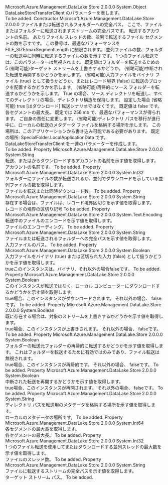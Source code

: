 <Type Name="TransferParameters" FullName="Microsoft.Azure.Management.DataLake.Store.TransferParameters">
  <TypeSignature Language="C#" Value="public class TransferParameters" />
  <TypeSignature Language="ILAsm" Value=".class public auto ansi beforefieldinit TransferParameters extends System.Object" />
  <TypeSignature Language="DocId" Value="T:Microsoft.Azure.Management.DataLake.Store.TransferParameters" />
  <TypeSignature Language="VB.NET" Value="Public Class TransferParameters" />
  <TypeSignature Language="F#" Value="type TransferParameters = class" />
  <AssemblyInfo>
    <AssemblyName>Microsoft.Azure.Management.DataLake.Store</AssemblyName>
    <AssemblyVersion>2.0.0.0</AssemblyVersion>
  </AssemblyInfo>
  <Base>
    <BaseTypeName>System.Object</BaseTypeName>
  </Base>
  <Interfaces />
  <Docs>
    <summary>
            DataLakeStoreTransferClient のパラメーターを表します。
            </summary>
    <remarks>To be added.</remarks>
  </Docs>
  <Members>
    <Member MemberName=".ctor">
      <MemberSignature Language="C#" Value="public TransferParameters (string inputFilePath, string targetStreamPath, string accountName, int perFileThreadCount = -1, int concurrentFileCount = -1, bool isOverwrite = false, bool isResume = false, bool isBinary = true, bool isRecursive = false, bool isDownload = false, long maxSegmentLength = 268435456, string localMetadataLocation = null);" />
      <MemberSignature Language="ILAsm" Value=".method public hidebysig specialname rtspecialname instance void .ctor(string inputFilePath, string targetStreamPath, string accountName, int32 perFileThreadCount, int32 concurrentFileCount, bool isOverwrite, bool isResume, bool isBinary, bool isRecursive, bool isDownload, int64 maxSegmentLength, string localMetadataLocation) cil managed" />
      <MemberSignature Language="DocId" Value="M:Microsoft.Azure.Management.DataLake.Store.TransferParameters.#ctor(System.String,System.String,System.String,System.Int32,System.Int32,System.Boolean,System.Boolean,System.Boolean,System.Boolean,System.Boolean,System.Int64,System.String)" />
      <MemberSignature Language="VB.NET" Value="Public Sub New (inputFilePath As String, targetStreamPath As String, accountName As String, Optional perFileThreadCount As Integer = -1, Optional concurrentFileCount As Integer = -1, Optional isOverwrite As Boolean = false, Optional isResume As Boolean = false, Optional isBinary As Boolean = true, Optional isRecursive As Boolean = false, Optional isDownload As Boolean = false, Optional maxSegmentLength As Long = 268435456, Optional localMetadataLocation As String = null)" />
      <MemberSignature Language="F#" Value="new Microsoft.Azure.Management.DataLake.Store.TransferParameters : string * string * string * int * int * bool * bool * bool * bool * bool * int64 * string -&gt; Microsoft.Azure.Management.DataLake.Store.TransferParameters" Usage="new Microsoft.Azure.Management.DataLake.Store.TransferParameters (inputFilePath, targetStreamPath, accountName, perFileThreadCount, concurrentFileCount, isOverwrite, isResume, isBinary, isRecursive, isDownload, maxSegmentLength, localMetadataLocation)" />
      <MemberType>Constructor</MemberType>
      <AssemblyInfo>
        <AssemblyName>Microsoft.Azure.Management.DataLake.Store</AssemblyName>
        <AssemblyVersion>2.0.0.0</AssemblyVersion>
      </AssemblyInfo>
      <Parameters>
        <Parameter Name="inputFilePath" Type="System.String" />
        <Parameter Name="targetStreamPath" Type="System.String" />
        <Parameter Name="accountName" Type="System.String" />
        <Parameter Name="perFileThreadCount" Type="System.Int32" />
        <Parameter Name="concurrentFileCount" Type="System.Int32" />
        <Parameter Name="isOverwrite" Type="System.Boolean" />
        <Parameter Name="isResume" Type="System.Boolean" />
        <Parameter Name="isBinary" Type="System.Boolean" />
        <Parameter Name="isRecursive" Type="System.Boolean" />
        <Parameter Name="isDownload" Type="System.Boolean" />
        <Parameter Name="maxSegmentLength" Type="System.Int64" />
        <Parameter Name="localMetadataLocation" Type="System.String" />
      </Parameters>
      <Docs>
        <param name="inputFilePath">ファイルまたは転送されるフォルダーへの完全パス。</param>
        <param name="targetStreamPath">ここで、ファイルまたはフォルダーに転送されますストリームの完全パスです。</param>
        <param name="accountName">転送するアカウントの名前。</param>
        <param name="perFileThreadCount">あたりファイル スレッドの数、並列で転送するファイル セグメントの数を示すです。 この番号は、最適なパフォーマンスを FILE_SIZE/maxSegmentLength に制限されます。</param>
        <param name="concurrentFileCount">並列ファイルの数、フォルダーの転送中に同時に転送するファイルの数を示すです。 1 つのファイル転送では、このパラメーターは無視されます。 既定値はフォルダーを転送するための 5</param>
        <param name="isOverwrite">(省略可能)ターゲット ストリームを上書きするかどうか。</param>
        <param name="isResume">(省略可能)中断された転送を再開するかどうかを示します。</param>
        <param name="isBinary">(省略可能)入力ファイルをバイナリ ファイル (true) として扱うかどうか、またはレコード境界 (false) に転送のブロックを配置するかどうかを示します。</param>
        <param name="isRecursive">(省略可能)再帰的にソース フォルダーを転送するかどうかを示します。 True の場合、ソース ディレクトリを転送し、すべてのディレクトリの場合、ディレクトリ構造を保持します。</param>
        <param name="isDownload">設定した場合 (省略可能) <c>true</c> [はダウンロード] 転送シナリオではなくです。 既定値は false です。</param>
        <param name="maxSegmentLength">各セグメントの最大長。 既定では 256 mb で、最適なパフォーマンスが得られます。 ご自身の責任に変更します。</param>
        <param name="localMetadataLocation">(省略可能)ディレクトリ パスを移行が進行中に、ローカルの転送のメタデータ ファイルを格納する場所を示します。 この場所は、このアプリケーションから書き込み可能である必要があります。 既定の場所: SpecialFolder.LocalApplicationData です。</param>
        <summary>
            DataLakeStoreTransferClient を一連のパラメーターを作成します。
            </summary>
        <remarks>To be added.</remarks>
      </Docs>
    </Member>
    <Member MemberName="AccountName">
      <MemberSignature Language="C#" Value="public string AccountName { get; }" />
      <MemberSignature Language="ILAsm" Value=".property instance string AccountName" />
      <MemberSignature Language="DocId" Value="P:Microsoft.Azure.Management.DataLake.Store.TransferParameters.AccountName" />
      <MemberSignature Language="VB.NET" Value="Public ReadOnly Property AccountName As String" />
      <MemberSignature Language="F#" Value="member this.AccountName : string" Usage="Microsoft.Azure.Management.DataLake.Store.TransferParameters.AccountName" />
      <MemberType>Property</MemberType>
      <AssemblyInfo>
        <AssemblyName>Microsoft.Azure.Management.DataLake.Store</AssemblyName>
        <AssemblyVersion>2.0.0.0</AssemblyVersion>
      </AssemblyInfo>
      <ReturnValue>
        <ReturnType>System.String</ReturnType>
      </ReturnValue>
      <Docs>
        <summary>
            転送、またはからダウンロードするアカウントの名前を示す値を取得します。
            </summary>
        <value>
            アカウントの名前です。
            </value>
        <remarks>To be added.</remarks>
      </Docs>
    </Member>
    <Member MemberName="ConcurrentFileCount">
      <MemberSignature Language="C#" Value="public int ConcurrentFileCount { get; }" />
      <MemberSignature Language="ILAsm" Value=".property instance int32 ConcurrentFileCount" />
      <MemberSignature Language="DocId" Value="P:Microsoft.Azure.Management.DataLake.Store.TransferParameters.ConcurrentFileCount" />
      <MemberSignature Language="VB.NET" Value="Public ReadOnly Property ConcurrentFileCount As Integer" />
      <MemberSignature Language="F#" Value="member this.ConcurrentFileCount : int" Usage="Microsoft.Azure.Management.DataLake.Store.TransferParameters.ConcurrentFileCount" />
      <MemberType>Property</MemberType>
      <AssemblyInfo>
        <AssemblyName>Microsoft.Azure.Management.DataLake.Store</AssemblyName>
        <AssemblyVersion>2.0.0.0</AssemblyVersion>
      </AssemblyInfo>
      <ReturnValue>
        <ReturnType>System.Int32</ReturnType>
      </ReturnValue>
      <Docs>
        <summary>
            フォルダーにファイルの数が転送されるか、並列でダウンロードを示している並列ファイルの数を取得します。
            </summary>
        <value>
            ファイルを転送または同時ダウンロード数。
            </value>
        <remarks>To be added.</remarks>
      </Docs>
    </Member>
    <Member MemberName="Delimiter">
      <MemberSignature Language="C#" Value="public string Delimiter { get; }" />
      <MemberSignature Language="ILAsm" Value=".property instance string Delimiter" />
      <MemberSignature Language="DocId" Value="P:Microsoft.Azure.Management.DataLake.Store.TransferParameters.Delimiter" />
      <MemberSignature Language="VB.NET" Value="Public ReadOnly Property Delimiter As String" />
      <MemberSignature Language="F#" Value="member this.Delimiter : string" Usage="Microsoft.Azure.Management.DataLake.Store.TransferParameters.Delimiter" />
      <MemberType>Property</MemberType>
      <AssemblyInfo>
        <AssemblyName>Microsoft.Azure.Management.DataLake.Store</AssemblyName>
        <AssemblyVersion>2.0.0.0</AssemblyVersion>
      </AssemblyInfo>
      <ReturnValue>
        <ReturnType>System.String</ReturnType>
      </ReturnValue>
      <Docs>
        <summary>
            存在する場合は、ファイルは、レコード境界区切りを示す値を取得します。
            </summary>
        <value>
            レコードの境界の区切り記号
            </value>
        <remarks>To be added.</remarks>
      </Docs>
    </Member>
    <Member MemberName="FileEncoding">
      <MemberSignature Language="C#" Value="public System.Text.Encoding FileEncoding { get; }" />
      <MemberSignature Language="ILAsm" Value=".property instance class System.Text.Encoding FileEncoding" />
      <MemberSignature Language="DocId" Value="P:Microsoft.Azure.Management.DataLake.Store.TransferParameters.FileEncoding" />
      <MemberSignature Language="VB.NET" Value="Public ReadOnly Property FileEncoding As Encoding" />
      <MemberSignature Language="F#" Value="member this.FileEncoding : System.Text.Encoding" Usage="Microsoft.Azure.Management.DataLake.Store.TransferParameters.FileEncoding" />
      <MemberType>Property</MemberType>
      <AssemblyInfo>
        <AssemblyName>Microsoft.Azure.Management.DataLake.Store</AssemblyName>
        <AssemblyVersion>2.0.0.0</AssemblyVersion>
      </AssemblyInfo>
      <ReturnValue>
        <ReturnType>System.Text.Encoding</ReturnType>
      </ReturnValue>
      <Docs>
        <summary>
            転送中のファイルのエンコードを示す値を取得します。
            </summary>
        <value>
            ファイルのエンコーディング。
            </value>
        <remarks>To be added.</remarks>
      </Docs>
    </Member>
    <Member MemberName="InputFilePath">
      <MemberSignature Language="C#" Value="public string InputFilePath { get; }" />
      <MemberSignature Language="ILAsm" Value=".property instance string InputFilePath" />
      <MemberSignature Language="DocId" Value="P:Microsoft.Azure.Management.DataLake.Store.TransferParameters.InputFilePath" />
      <MemberSignature Language="VB.NET" Value="Public ReadOnly Property InputFilePath As String" />
      <MemberSignature Language="F#" Value="member this.InputFilePath : string" Usage="Microsoft.Azure.Management.DataLake.Store.TransferParameters.InputFilePath" />
      <MemberType>Property</MemberType>
      <AssemblyInfo>
        <AssemblyName>Microsoft.Azure.Management.DataLake.Store</AssemblyName>
        <AssemblyVersion>2.0.0.0</AssemblyVersion>
      </AssemblyInfo>
      <ReturnValue>
        <ReturnType>System.String</ReturnType>
      </ReturnValue>
      <Docs>
        <summary>
            ファイルまたは転送されるフォルダーへの完全パスを示す値を取得します。
            </summary>
        <value>
            入力ファイルのパス。
            </value>
        <remarks>To be added.</remarks>
      </Docs>
    </Member>
    <Member MemberName="IsBinary">
      <MemberSignature Language="C#" Value="public bool IsBinary { get; }" />
      <MemberSignature Language="ILAsm" Value=".property instance bool IsBinary" />
      <MemberSignature Language="DocId" Value="P:Microsoft.Azure.Management.DataLake.Store.TransferParameters.IsBinary" />
      <MemberSignature Language="VB.NET" Value="Public ReadOnly Property IsBinary As Boolean" />
      <MemberSignature Language="F#" Value="member this.IsBinary : bool" Usage="Microsoft.Azure.Management.DataLake.Store.TransferParameters.IsBinary" />
      <MemberType>Property</MemberType>
      <AssemblyInfo>
        <AssemblyName>Microsoft.Azure.Management.DataLake.Store</AssemblyName>
        <AssemblyVersion>2.0.0.0</AssemblyVersion>
      </AssemblyInfo>
      <ReturnValue>
        <ReturnType>System.Boolean</ReturnType>
      </ReturnValue>
      <Docs>
        <summary>
            入力ファイルをバイナリ (true) または区切られた入力 (false) として扱うかどうかを示す値を取得します。
            </summary>
        <value>
          <c>true</c>このインスタンスは、バイナリ、それ以外の場合<c>false</c>です。
            </value>
        <remarks>To be added.</remarks>
      </Docs>
    </Member>
    <Member MemberName="IsDownload">
      <MemberSignature Language="C#" Value="public bool IsDownload { get; }" />
      <MemberSignature Language="ILAsm" Value=".property instance bool IsDownload" />
      <MemberSignature Language="DocId" Value="P:Microsoft.Azure.Management.DataLake.Store.TransferParameters.IsDownload" />
      <MemberSignature Language="VB.NET" Value="Public ReadOnly Property IsDownload As Boolean" />
      <MemberSignature Language="F#" Value="member this.IsDownload : bool" Usage="Microsoft.Azure.Management.DataLake.Store.TransferParameters.IsDownload" />
      <MemberType>Property</MemberType>
      <AssemblyInfo>
        <AssemblyName>Microsoft.Azure.Management.DataLake.Store</AssemblyName>
        <AssemblyVersion>2.0.0.0</AssemblyVersion>
      </AssemblyInfo>
      <ReturnValue>
        <ReturnType>System.Boolean</ReturnType>
      </ReturnValue>
      <Docs>
        <summary>
            このインスタンスが転送ではなく、ローカル コンピューターにダウンロードするかどうかを示す値を取得します。
            </summary>
        <value>
          <c>true</c>場合、このインスタンスがダウンロードされます。 それ以外の場合、 <c>false</c>です。
            </value>
        <remarks>To be added.</remarks>
      </Docs>
    </Member>
    <Member MemberName="IsOverwrite">
      <MemberSignature Language="C#" Value="public bool IsOverwrite { get; }" />
      <MemberSignature Language="ILAsm" Value=".property instance bool IsOverwrite" />
      <MemberSignature Language="DocId" Value="P:Microsoft.Azure.Management.DataLake.Store.TransferParameters.IsOverwrite" />
      <MemberSignature Language="VB.NET" Value="Public ReadOnly Property IsOverwrite As Boolean" />
      <MemberSignature Language="F#" Value="member this.IsOverwrite : bool" Usage="Microsoft.Azure.Management.DataLake.Store.TransferParameters.IsOverwrite" />
      <MemberType>Property</MemberType>
      <AssemblyInfo>
        <AssemblyName>Microsoft.Azure.Management.DataLake.Store</AssemblyName>
        <AssemblyVersion>2.0.0.0</AssemblyVersion>
      </AssemblyInfo>
      <ReturnValue>
        <ReturnType>System.Boolean</ReturnType>
      </ReturnValue>
      <Docs>
        <summary>
            既に存在する場合は、対象のストリームを上書きするかどうかを示す値を取得します。
            </summary>
        <value>
          <c>true</c>場合、このインスタンスが上書きされます。 それ以外の場合、 <c>false</c>です。
            </value>
        <remarks>To be added.</remarks>
      </Docs>
    </Member>
    <Member MemberName="IsRecursive">
      <MemberSignature Language="C#" Value="public bool IsRecursive { get; }" />
      <MemberSignature Language="ILAsm" Value=".property instance bool IsRecursive" />
      <MemberSignature Language="DocId" Value="P:Microsoft.Azure.Management.DataLake.Store.TransferParameters.IsRecursive" />
      <MemberSignature Language="VB.NET" Value="Public ReadOnly Property IsRecursive As Boolean" />
      <MemberSignature Language="F#" Value="member this.IsRecursive : bool" Usage="Microsoft.Azure.Management.DataLake.Store.TransferParameters.IsRecursive" />
      <MemberType>Property</MemberType>
      <AssemblyInfo>
        <AssemblyName>Microsoft.Azure.Management.DataLake.Store</AssemblyName>
        <AssemblyVersion>2.0.0.0</AssemblyVersion>
      </AssemblyInfo>
      <ReturnValue>
        <ReturnType>System.Boolean</ReturnType>
      </ReturnValue>
      <Docs>
        <summary>
            フォルダーの転送元フォルダーの再帰的に転送するかどうかを示す値を取得します。 これはフォルダーを転送するために有効ではのみであり、ファイル転送は無視されます。
            </summary>
        <value>
          <c>true</c>場合、このインスタンスが再帰的です。 それ以外の場合、 <c>false</c>です。
            </value>
        <remarks>To be added.</remarks>
      </Docs>
    </Member>
    <Member MemberName="IsResume">
      <MemberSignature Language="C#" Value="public bool IsResume { get; }" />
      <MemberSignature Language="ILAsm" Value=".property instance bool IsResume" />
      <MemberSignature Language="DocId" Value="P:Microsoft.Azure.Management.DataLake.Store.TransferParameters.IsResume" />
      <MemberSignature Language="VB.NET" Value="Public ReadOnly Property IsResume As Boolean" />
      <MemberSignature Language="F#" Value="member this.IsResume : bool" Usage="Microsoft.Azure.Management.DataLake.Store.TransferParameters.IsResume" />
      <MemberType>Property</MemberType>
      <AssemblyInfo>
        <AssemblyName>Microsoft.Azure.Management.DataLake.Store</AssemblyName>
        <AssemblyVersion>2.0.0.0</AssemblyVersion>
      </AssemblyInfo>
      <ReturnValue>
        <ReturnType>System.Boolean</ReturnType>
      </ReturnValue>
      <Docs>
        <summary>
            中断された転送を再開するかどうかを示す値を取得します。
            </summary>
        <value>
          <c>true</c>場合、このインスタンスが再開されます。 それ以外の場合、 <c>false</c>です。
            </value>
        <remarks>To be added.</remarks>
      </Docs>
    </Member>
    <Member MemberName="LocalMetadataLocation">
      <MemberSignature Language="C#" Value="public string LocalMetadataLocation { get; }" />
      <MemberSignature Language="ILAsm" Value=".property instance string LocalMetadataLocation" />
      <MemberSignature Language="DocId" Value="P:Microsoft.Azure.Management.DataLake.Store.TransferParameters.LocalMetadataLocation" />
      <MemberSignature Language="VB.NET" Value="Public ReadOnly Property LocalMetadataLocation As String" />
      <MemberSignature Language="F#" Value="member this.LocalMetadataLocation : string" Usage="Microsoft.Azure.Management.DataLake.Store.TransferParameters.LocalMetadataLocation" />
      <MemberType>Property</MemberType>
      <AssemblyInfo>
        <AssemblyName>Microsoft.Azure.Management.DataLake.Store</AssemblyName>
        <AssemblyVersion>2.0.0.0</AssemblyVersion>
      </AssemblyInfo>
      <ReturnValue>
        <ReturnType>System.String</ReturnType>
      </ReturnValue>
      <Docs>
        <summary>
            ディレクトリ パスを転送用のメタデータを格納する場所を示す値を取得します。
            </summary>
        <value>
            ローカルのメタデータの場所です。
            </value>
        <remarks>To be added.</remarks>
      </Docs>
    </Member>
    <Member MemberName="MaxSegementLength">
      <MemberSignature Language="C#" Value="public long MaxSegementLength { get; }" />
      <MemberSignature Language="ILAsm" Value=".property instance int64 MaxSegementLength" />
      <MemberSignature Language="DocId" Value="P:Microsoft.Azure.Management.DataLake.Store.TransferParameters.MaxSegementLength" />
      <MemberSignature Language="VB.NET" Value="Public ReadOnly Property MaxSegementLength As Long" />
      <MemberSignature Language="F#" Value="member this.MaxSegementLength : int64" Usage="Microsoft.Azure.Management.DataLake.Store.TransferParameters.MaxSegementLength" />
      <MemberType>Property</MemberType>
      <AssemblyInfo>
        <AssemblyName>Microsoft.Azure.Management.DataLake.Store</AssemblyName>
        <AssemblyVersion>2.0.0.0</AssemblyVersion>
      </AssemblyInfo>
      <ReturnValue>
        <ReturnType>System.Int64</ReturnType>
      </ReturnValue>
      <Docs>
        <summary>
            各セグメントの最大長を取得します。
            </summary>
        <value>
            各セグメントの最大長。
            </value>
        <remarks>To be added.</remarks>
      </Docs>
    </Member>
    <Member MemberName="PerFileThreadCount">
      <MemberSignature Language="C#" Value="public int PerFileThreadCount { get; }" />
      <MemberSignature Language="ILAsm" Value=".property instance int32 PerFileThreadCount" />
      <MemberSignature Language="DocId" Value="P:Microsoft.Azure.Management.DataLake.Store.TransferParameters.PerFileThreadCount" />
      <MemberSignature Language="VB.NET" Value="Public ReadOnly Property PerFileThreadCount As Integer" />
      <MemberSignature Language="F#" Value="member this.PerFileThreadCount : int" Usage="Microsoft.Azure.Management.DataLake.Store.TransferParameters.PerFileThreadCount" />
      <MemberType>Property</MemberType>
      <AssemblyInfo>
        <AssemblyName>Microsoft.Azure.Management.DataLake.Store</AssemblyName>
        <AssemblyVersion>2.0.0.0</AssemblyVersion>
      </AssemblyInfo>
      <ReturnValue>
        <ReturnType>System.Int32</ReturnType>
      </ReturnValue>
      <Docs>
        <summary>
            1 つのファイル転送を使用してまたはダウンロードする並列スレッドの最大数を示す値を取得します。
            </summary>
        <value>
            ファイルのスレッド数。
            </value>
        <remarks>To be added.</remarks>
      </Docs>
    </Member>
    <Member MemberName="TargetStreamPath">
      <MemberSignature Language="C#" Value="public string TargetStreamPath { get; }" />
      <MemberSignature Language="ILAsm" Value=".property instance string TargetStreamPath" />
      <MemberSignature Language="DocId" Value="P:Microsoft.Azure.Management.DataLake.Store.TransferParameters.TargetStreamPath" />
      <MemberSignature Language="VB.NET" Value="Public ReadOnly Property TargetStreamPath As String" />
      <MemberSignature Language="F#" Value="member this.TargetStreamPath : string" Usage="Microsoft.Azure.Management.DataLake.Store.TransferParameters.TargetStreamPath" />
      <MemberType>Property</MemberType>
      <AssemblyInfo>
        <AssemblyName>Microsoft.Azure.Management.DataLake.Store</AssemblyName>
        <AssemblyVersion>2.0.0.0</AssemblyVersion>
      </AssemblyInfo>
      <ReturnValue>
        <ReturnType>System.String</ReturnType>
      </ReturnValue>
      <Docs>
        <summary>
            ファイルに転送するストリームの完全パスを示す値を取得します。
            </summary>
        <value>
            ターゲット ストリーム パス。
            </value>
        <remarks>To be added.</remarks>
      </Docs>
    </Member>
  </Members>
</Type>